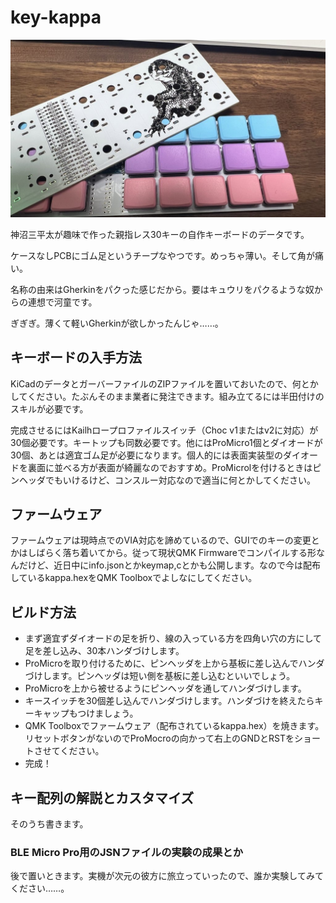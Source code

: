 # key-kappa
![key-kappa画像](https://github.com/k3peta/key-kappa/blob/main/key-kappa.jpg)

神沼三平太が趣味で作った親指レス30キーの自作キーボードのデータです。

ケースなしPCBにゴム足というチープなやつです。めっちゃ薄い。そして角が痛い。

名称の由来はGherkinをパクった感じだから。要はキュウリをパクるような奴からの連想で河童です。

ぎぎぎ。薄くて軽いGherkinが欲しかったんじゃ……。

## キーボードの入手方法

KiCadのデータとガーバーファイルのZIPファイルを置いておいたので、何とかしてください。たぶんそのまま業者に発注できます。組み立てるには半田付けのスキルが必要です。

完成させるにはKailhロープロファイルスイッチ（Choc v1またはv2に対応）が30個必要です。キートップも同数必要です。他にはProMicro1個とダイオードが30個、あとは適宜ゴム足が必要になります。個人的には表面実装型のダイオードを裏面に並べる方が表面が綺麗なのでおすすめ。ProMicrolを付けるときはピンヘッダでもいけるけど、コンスルー対応なので適当に何とかしてください。

## ファームウェア

ファームウェアは現時点でのVIA対応を諦めているので、GUIでのキーの変更とかはしばらく落ち着いてから。従って現状QMK Firmwareでコンパイルする形なんだけど、近日中にinfo.jsonとかkeymap,cとかも公開します。なので今は配布しているkappa.hexをQMK Toolboxでよしなにしてください。


## ビルド方法

- まず適宜ずダイオードの足を折り、線の入っている方を四角い穴の方にして足を差し込み、30本ハンダづけします。
- ProMicroを取り付けるために、ピンヘッダを上から基板に差し込んでハンダづけします。ピンヘッダは短い側を基板に差し込むといいでしょう。
- ProMicroを上から被せるようにピンヘッダを通してハンダづけします。
- キースイッチを30個差し込んでハンダづけします。ハンダづけを終えたらキーキャップもつけましょう。
- QMK Toolboxでファームウェア（配布されているkappa.hex）を焼きます。リセットボタンがないのでProMocroの向かって右上のGNDとRSTをショートさせてください。
- 完成！

## キー配列の解説とカスタマイズ

そのうち書きます。

### BLE Micro Pro用のJSNファイルの実験の成果とか

後で置いときます。実機が次元の彼方に旅立っていったので、誰か実験してみてください……。

